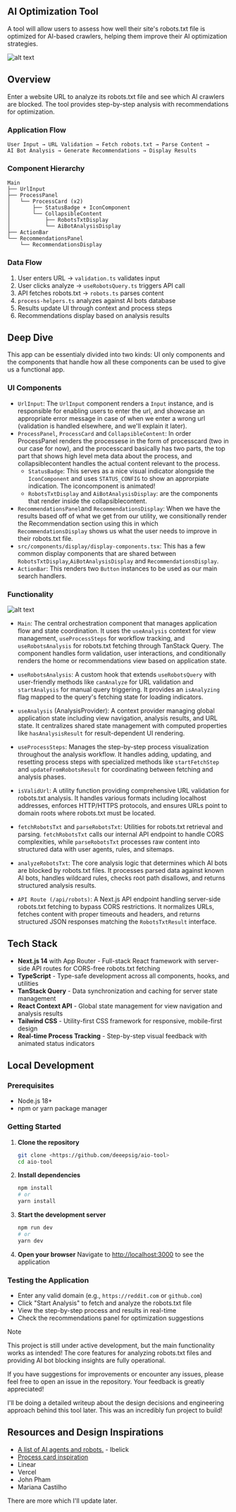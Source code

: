 ## AI Optimization Tool

A tool will allow users to assess how well their site's robots.txt file is optimized for AI-based crawlers, helping them improve their AI optimization strategies.

![alt text](./public/home-interface.png)

## Overview

Enter a website URL to analyze its robots.txt file and see which AI crawlers are blocked. The tool provides step-by-step analysis with recommendations for optimization.

### Application Flow

```
User Input → URL Validation → Fetch robots.txt → Parse Content →
AI Bot Analysis → Generate Recommendations → Display Results
```

### Component Hierarchy

```
Main
├── UrlInput
├── ProcessPanel
│   └── ProcessCard (x2)
│       ├── StatusBadge + IconComponent
│       └── CollapsibleContent
│           ├── RobotsTxtDisplay
│           └── AiBotAnalysisDisplay
├── ActionBar
└── RecommendationsPanel
    └── RecommendationsDisplay
```

### Data Flow

1. User enters URL → `validation.ts` validates input
2. User clicks analyze → `useRobotsQuery.ts` triggers API call
3. API fetches robots.txt → `robots.ts` parses content
4. `process-helpers.ts` analyzes against AI bots database
5. Results update UI through context and process steps
6. Recommendations display based on analysis results

## Deep Dive

This app can be essentialy divided into two kinds: UI only components and the components that handle how all these components can be used to give us a functional app.

### UI Components

- `UrlInput`: The `UrlInput` component renders a `Input` instance, and is responsible for enabling users to enter the url, and showcase an appropriate error message in case of when we enter a wrong url (validation is handled elsewhere, and we'll explain it later).
- `ProcessPanel`, `ProcessCard` and `CollapsibleContent`: In order ProcessPanel renders the processese in the form of processcard (two in our case for now), and the processcard basically has two parts, the top part that shows high level meta data about the process, and collapsiblecontent handles the actual content relevant to the process.
  - `StatusBadge`: This serves as a nice visual indicator alongside the `IconComponent` and uses `STATUS_CONFIG` to show an approrpiate indication. The iconcomponent is animated!
  - `RobotsTxtDisplay` and `AiBotAnalysisDisplay`: are the components that render inside the collapsiblecontent.
- `RecommendationsPanel`and `RecommendationsDisplay`: When we have the results based off of what we get from our utility, we consitionally render the Recommendation section using this in which `RecommendationsDisplay` shows us what the user needs to improve in their robots.txt file.
- `src/components/display/display-components.tsx`: This has a few common display components that are shared between `RobotsTxtDisplay`,`AiBotAnalysisDisplay` and `RecommendationsDisplay`.
- `ActionBar`: This renders two `Button` instances to be used as our main search handlers.

### Functionality

![alt text](./public/rec-interface.png)

- `Main`: The central orchestration component that manages application flow and state coordination. It uses the `useAnalysis` context for view management, `useProcessSteps` for workflow tracking, and `useRobotsAnalysis` for robots.txt fetching through TanStack Query. The component handles form validation, user interactions, and conditionally renders the home or recommendations view based on application state.

- `useRobotsAnalysis`: A custom hook that extends `useRobotsQuery` with user-friendly methods like `canAnalyze` for URL validation and `startAnalysis` for manual query triggering. It provides an `isAnalyzing` flag mapped to the query's fetching state for loading indicators.

- `useAnalysis` (AnalysisProvider): A context provider managing global application state including view navigation, analysis results, and URL state. It centralizes shared state management with computed properties like `hasAnalysisResult` for result-dependent UI rendering.

- `useProcessSteps`: Manages the step-by-step process visualization throughout the analysis workflow. It handles adding, updating, and resetting process steps with specialized methods like `startFetchStep` and `updateFromRobotsResult` for coordinating between fetching and analysis phases.

- `isValidUrl`: A utility function providing comprehensive URL validation for robots.txt analysis. It handles various formats including localhost addresses, enforces HTTP/HTTPS protocols, and ensures URLs point to domain roots where robots.txt must be located.

- `fetchRobotsTxt` and `parseRobotsTxt`: Utilities for robots.txt retrieval and parsing. `fetchRobotsTxt` calls our internal API endpoint to handle CORS complexities, while `parseRobotsTxt` processes raw content into structured data with user agents, rules, and sitemaps.

- `analyzeRobotsTxt`: The core analysis logic that determines which AI bots are blocked by robots.txt files. It processes parsed data against known AI bots, handles wildcard rules, checks root path disallows, and returns structured analysis results.

- `API Route (/api/robots)`: A Next.js API endpoint handling server-side robots.txt fetching to bypass CORS restrictions. It normalizes URLs, fetches content with proper timeouts and headers, and returns structured JSON responses matching the `RobotsTxtResult` interface.

## Tech Stack

- **Next.js 14** with App Router - Full-stack React framework with server-side API routes for CORS-free robots.txt fetching
- **TypeScript** - Type-safe development across all components, hooks, and utilities
- **TanStack Query** - Data synchronization and caching for server state management
- **React Context API** - Global state management for view navigation and analysis results
- **Tailwind CSS** - Utility-first CSS framework for responsive, mobile-first design
- **Real-time Process Tracking** - Step-by-step visual feedback with animated status indicators

## Local Development

### Prerequisites

- Node.js 18+
- npm or yarn package manager

### Getting Started

1. **Clone the repository**

   ```bash
   git clone <https://github.com/deeepsig/aio-tool>
   cd aio-tool
   ```

2. **Install dependencies**

   ```bash
   npm install
   # or
   yarn install
   ```

3. **Start the development server**

   ```bash
   npm run dev
   # or
   yarn dev
   ```

4. **Open your browser**
   Navigate to [http://localhost:3000](http://localhost:3000) to see the application

### Testing the Application

- Enter any valid domain (e.g., `https://reddit.com` or `github.com`)
- Click "Start Analysis" to fetch and analyze the robots.txt file
- View the step-by-step process and results in real-time
- Check the recommendations panel for optimization suggestions

> [!NOTE]  
> This project is still under active development, but the main functionality works as intended! The core features for analyzing robots.txt files and providing AI bot blocking insights are fully operational.
>
> If you have suggestions for improvements or encounter any issues, please feel free to open an issue in the repository. Your feedback is greatly appreciated!
>
> I'll be doing a detailed writeup about the design decisions and engineering approach behind this tool later. This was an incredibly fun project to build!

## Resources and Design Inspirations

- [A list of AI agents and robots.](https://github.com/ai-robots-txt/ai.robots.txt) - Ibelick
- [Process card inspiration](https://www.prompt-kit.com/docs/tool)
- Linear
- Vercel
- John Pham
- Mariana Castilho

There are more which I'll update later.

